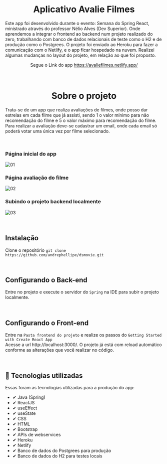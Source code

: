 <h1 align="center">
<br>
 Aplicativo Avalie Filmes
 <br>
</h1>
 
<p> Este app foi desenvolvido durante o evento: Semana do Spring React, ministrado através do professor Nélio Alves (Dev Superior). 
  Onde aprendemos a integrar o frontend ao backend num projeto realizado do zero, trabalhando com banco de dados relacionais de teste como o H2 e de produção como o Postgrees. 
O projeto foi enviado ao Heroku para fazer a comunicação com o Netlify, e o app ficar hospedado na nuvem. Realizei algumas mudanças no layout do projeto, em relação ao que foi proposto.</p>
<p align="center">Segue o Link do app <a href="https://avaliefilmes.netlify.app/" target="_blank">https://avaliefilmes.netlify.app/</a></p>

<h1 align="center">
<br>
 Sobre o projeto
<br>
</h1>
<p> Trata-se de um app que realiza avaliações de filmes, onde posso dar estrelas em cada filme que já assisti, sendo 1 o valor mínimo para não recomendação do filme e 5 o valor máximo para recomendação do filme. Para realizar a avaliação deve-se cadastrar um email, onde cada email só poderá votar uma única vez por filme selecionado.</p>
  
<br>
  
<h3>
  <p align="left">Página inicial do app</p>
</h3>
  
  ![01](https://user-images.githubusercontent.com/78508014/168436722-45b08b8d-2e7a-469f-a73b-35ba5b913493.jpg)
  
<h3>
  <p align="left">Página avaliação do filme</p>
</h3>

![02](https://user-images.githubusercontent.com/78508014/168437495-2fc90d61-b9e4-4cc6-a6ba-fe365c3ec858.jpg)

<h3>
  <p align="left">Subindo o projeto backend localmente</p>
</h3>

![03](https://user-images.githubusercontent.com/78508014/168440011-c3815dc6-cb3e-4cce-ba45-71a6e362e971.jpg)

<br>



## Instalação

Clone o repositório `git clone https://github.com/andrephellipe/dsmovie.git`

<br>

## Configurando o Back-end

Entre no projeto e execute o servidor do `Spring` na IDE para subir o projeto localmente.

<br>

## Configurando o Front-end

Entre na `Pasta frontend do projeto` e realize os passos do `Getting Started with Create React App`
<br>
Acesse a url http://localhost:3000/. O projeto já está com reload automático conforme as alterações que você realizar no código.

<br>


## 🚀 Tecnologias utilizadas
Essas foram as tecnologias utilizadas para a produção do app:

- ✔ Java (Spring)
- ✔ ReactJS
- ✔ useEffect
- ✔ useState
- ✔ CSS
- ✔ HTML
- ✔ Bootstrap
- ✔ APIs de webservices
- ✔ Heroku
- ✔ Netlify
- ✔ Banco de dados do Postgrees para produção
- ✔ Banco de dados do H2 para testes locais
